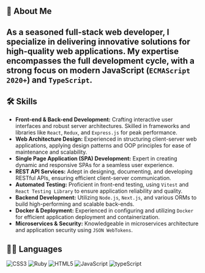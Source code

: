 ## 🚀 About Me
As a seasoned full-stack web developer, I specialize in delivering innovative solutions for high-quality web applications. My expertise encompasses the full development cycle, with a strong focus on modern JavaScript (`ECMAScript 2020+`) and `TypeScript`.
---
## 🛠 Skills
 - **Front-end & Back-end Development:** Crafting interactive user interfaces and robust server architectures. Skilled in frameworks and libraries like `React`, `Redux`, and `Express.js` for peak performance.
 - **Web Architecture Design:** Experienced in structuring client-server web applications, applying design patterns and OOP principles for ease of maintenance and scalability.
 - **Single Page Application (SPA) Development:** Expert in creating dynamic and responsive SPAs for a seamless user experience.
 - **REST API Services:** Adept in designing, documenting, and developing RESTful APIs, ensuring efficient client-server communication.
 - **Automated Testing:** Proficient in front-end testing, using `Vitest` and `React Testing Library` to ensure application reliability and quality.
 - **Backend Development:** Utilizing `Node.js`, `Next.js`, and various ORMs to build high-performing and scalable back-ends.
 - **Docker & Deployment:** Experienced in configuring and utilizing `Docker` for efficient application deployment and containerization.
 - **Microservices & Security:** Knowledgeable in microservices architecture and application security using `JSON WebTokens`.


## 👩‍💻 Languages
![CSS3](https://img.shields.io/badge/CSS3-1572B6?style=for-the-badge&logo=css3&logoColor=white)
![Ruby](https://img.shields.io/badge/Ruby-CC342D?style=for-the-badge&logo=ruby&logoColor=white
)
![HTML5](https://img.shields.io/badge/HTML5-E34F26?style=for-the-badge&logo=html5&logoColor=white
)
![JavaScript](https://img.shields.io/badge/JavaScript-323330?style=for-the-badge&logo=javascript&logoColor=F7DF1E
)
![typeScript](https://img.shields.io/badge/TypeScript-007ACC?style=for-the-badge&logo=typescript&logoColor=white
)
